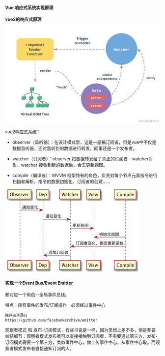 #### Vue 响应式系统实现原理

**vue2的响应式原理**

![vue2的响应式原理](.\2.设计模式的道与术.assets\3.jpg)

vue2响应式系统：

+ observer（监听器）：在设计模式里，这是一恶搞订阅者，但是vue中不仅是数据监听器，还对监听到的数据进行转发，同事还是一个发布者。

+ watcher（订阅者）：observer 把数据转发给了真正的订阅者 - watcher对象。watcher 接收到新的数据后，会去更新视图。

+ compile（编译器）：MVVM 框架特有的角色，负责对每个节点元素指令进行扫描和解析，指令的数据初始化、订阅者的创建......

![vue2的响应式原理](.\2.设计模式的道与术.assets\4.jpg)

#### 实现一个Event Bus/Event Emitter

都对应一个角色--全局事件总线。

特点：所有事件的发布/订阅操作，必须经过事件中心

```https
推荐阅读源码
https://github.com/facebookarchive/emitter
```

观察者模式 和 发布-订阅模式，有些书说是一样，因为思想上差不多，但是非要纠结细节：观察者模式发布者可以直接接触到订阅者，不需要通过第三方，发布-订阅模式需要一个第三方，类似事件中心，你上传事件中心，从事件中心取。而观察者模式发布者直接通知订阅的人。


